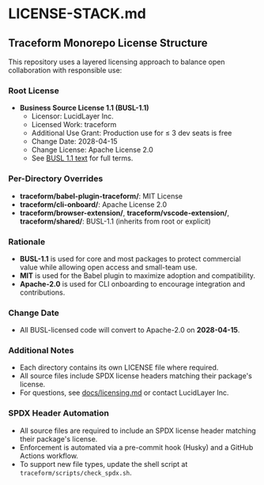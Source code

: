 # LICENSE-STACK.md

## Traceform Monorepo License Structure

This repository uses a layered licensing approach to balance open collaboration with responsible use:

### Root License
- **Business Source License 1.1 (BUSL-1.1)**
  - Licensor: LucidLayer Inc.
  - Licensed Work: traceform
  - Additional Use Grant: Production use for ≤ 3 dev seats is free
  - Change Date: 2028-04-15
  - Change License: Apache License 2.0
  - See [BUSL 1.1 text](https://mariadb.com/bsl11/) for full terms.

### Per-Directory Overrides
- **traceform/babel-plugin-traceform/**: MIT License
- **traceform/cli-onboard/**: Apache License 2.0
- **traceform/browser-extension/**, **traceform/vscode-extension/**, **traceform/shared/**: BUSL-1.1 (inherits from root or explicit)

### Rationale
- **BUSL-1.1** is used for core and most packages to protect commercial value while allowing open access and small-team use.
- **MIT** is used for the Babel plugin to maximize adoption and compatibility.
- **Apache-2.0** is used for CLI onboarding to encourage integration and contributions.

### Change Date
- All BUSL-licensed code will convert to Apache-2.0 on **2028-04-15**.

### Additional Notes
- Each directory contains its own LICENSE file where required.
- All source files include SPDX license headers matching their package's license.
- For questions, see [docs/licensing.md](docs/licensing.md) or contact LucidLayer Inc.

### SPDX Header Automation
- All source files are required to include an SPDX license header matching their package's license.
- Enforcement is automated via a pre-commit hook (Husky) and a GitHub Actions workflow.
- To support new file types, update the shell script at `traceform/scripts/check_spdx.sh`. 